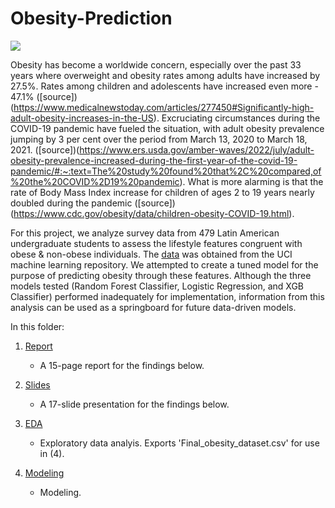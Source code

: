 # Obesity-Prediction

![](https://cdn.sanity.io/images/0vv8moc6/medec/9f74e6403c290bfc5e8b2d8a81753b5bfb052c05-900x600.jpg/Obesity%2520Quiz.jpg?w=1000&fit=max&auto=format)


Obesity has become a worldwide concern, especially over the past 33 years where overweight and obesity rates among adults have increased by 27.5%. Rates among children and adolescents have increased even more - 47.1% ([source])(https://www.medicalnewstoday.com/articles/277450#Significantly-high-adult-obesity-increases-in-the-US). Excruciating circumstances during the COVID-19 pandemic have fueled the situation, with adult obesity prevalence jumping by 3 per cent over the period from March 13, 2020 to March 18, 2021. ([source])(https://www.ers.usda.gov/amber-waves/2022/july/adult-obesity-prevalence-increased-during-the-first-year-of-the-covid-19-pandemic/#:~:text=The%20study%20found%20that%2C%20compared,of%20the%20COVID%2D19%20pandemic). What is more alarming is that the rate of Body Mass Index increase for children of ages 2 to 19 years nearly doubled during the pandemic ([source])(https://www.cdc.gov/obesity/data/children-obesity-COVID-19.html). 

For this project, we analyze survey data from 479 Latin American undergraduate students to assess the lifestyle features congruent with obese & non-obese individuals. The [data](https://archive.ics.uci.edu/ml/datasets/Estimation+of+obesity+levels+based+on+eating+habits+and+physical+condition+) was obtained from the UCI machine learning repository. We attempted to create a tuned model for the purpose of predicting obesity through these features. Although the three models tested (Random Forest Classifier, Logistic Regression, and XGB Classifier) performed inadequately for implementation, information from this analysis can be used as a springboard for future data-driven models. 

In this folder:


1. [Report](https://github.com/eliepark/Obesity-Prediction/blob/main/report.pdf)

	- A 15-page report for the findings below.

2. [Slides](https://github.com/eliepark/Obesity-Prediction/blob/main/Obesity%20Prediction%20slides.pptx.pdf)

	- A 17-slide presentation for the findings below.

3. [EDA](https://github.com/eliepark/Obesity-Prediction/blob/main/Obesity_EDA.ipynb)
	
	- Exploratory data analyis. Exports 'Final_obesity_dataset.csv' for use in (4).

4. [Modeling](https://github.com/eliepark/Obesity-Prediction/blob/main/Obesity_Modeling.ipynb)

	- Modeling.